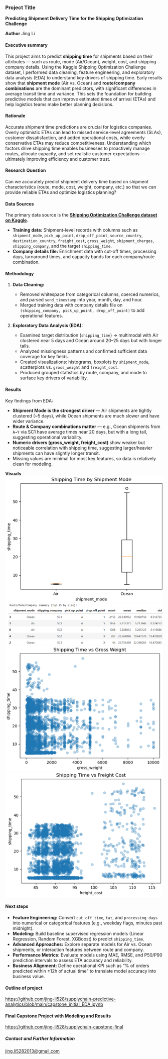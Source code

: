 ### Project Title 
**Predicting Shipment Delivery Time for the Shipping Optimization Challenge**

**Author**
Jing Li

#### Executive summary
This project aims to predict **shipping time** for shipments based on their attributes — such as route, mode (Air/Ocean), weight, cost, and shipping company details. Using the Kaggle Shipping Optimization Challenge dataset, I performed data cleaning, feature engineering, and exploratory data analysis (EDA) to understand key drivers of shipping time. Early results show that **shipment mode** (Air vs. Ocean) and **route/company combinations** are the dominant predictors, with significant differences in average transit time and variance. This sets the foundation for building predictive models that can improve estimated times of arrival (ETAs) and help logistics teams make better planning decisions.

#### Rationale
Accurate shipment time predictions are crucial for logistics companies. Overly optimistic ETAs can lead to missed service-level agreements (SLAs), customer dissatisfaction, and added operational costs, while overly conservative ETAs may reduce competitiveness. Understanding which factors drive shipping time enables businesses to proactively manage routes, allocate capacity, and set realistic customer expectations — ultimately improving efficiency and customer trust.

#### Research Question
Can we accurately predict shipment delivery time based on shipment characteristics (route, mode, cost, weight, company, etc.) so that we can provide reliable ETAs and optimize logistics planning?

#### Data Sources
The primary data source is the **[Shipping Optimization Challenge dataset on Kaggle](https://www.kaggle.com/datasets/salil007/1-shipping-optimization-challenge)**.  
- **Training data:** Shipment-level records with columns such as `shipment_mode`, `pick_up_point`, `drop_off_point`, `source_country`, `destination_country`, `freight_cost`, `gross_weight`, `shipment_charges`, `shipping_company`, and the target `shipping_time`.  
- **Company details file:** Enrichment data with cut-off times, processing days, turnaround times, and capacity bands for each company/route combination.  

#### Methodology
1. **Data Cleaning:**  
   - Removed whitespace from categorical columns, coerced numerics, and parsed `send_timestamp` into year, month, day, and hour.  
   - Merged training data with company details file on `(shipping_company, pick_up_point, drop_off_point)` to add operational features.

2. **Exploratory Data Analysis (EDA):**  
   - Examined target distribution (`shipping_time`) → multimodal with Air clustered near 5 days and Ocean around 20–25 days but with longer tails.  
   - Analyzed missingness patterns and confirmed sufficient data coverage for key fields.  
   - Created visualizations: histograms, boxplots by `shipment_mode`, scatterplots vs. `gross_weight` and `freight_cost`.  
   - Produced grouped statistics by route, company, and mode to surface key drivers of variability.

#### Results
Key findings from EDA:
- **Shipment Mode is the strongest driver** — Air shipments are tightly clustered (~5 days), while Ocean shipments are much slower and have wider variance.  
- **Route & Company combinations matter** — e.g., Ocean shipments from `A→Y` via SC1 have average times near 20 days, but with a long tail, suggesting operational variability.  
- **Numeric drivers (gross_weight, freight_cost)** show weaker but noticeable correlation with shipping time, suggesting larger/heavier shipments can have slightly longer transit.  
- Missing values are minimal for most key features, so data is relatively clean for modeling.

**Visuals** <br>
![Shipping Time by Shipment Mode](ship_mode.png) <br>
![Route and Company combinations](route_company_combination.png) <br>
![Shipping Time vs Gross Weight](shipping_vs_gw.png) <br>
![Shipping Time vs Gross Cost](shipping_vs_gc.png) <br>

#### Next steps
- **Feature Engineering:** Convert `cut_off_time`, `tat`, and `processing_days` into numerical or categorical features (e.g., weekday flags, minutes past midnight).  
- **Modeling:** Build baseline supervised regression models (Linear Regression, Random Forest, XGBoost) to predict `shipping_time`.  
- **Advanced Approaches:** Explore separate models for Air vs. Ocean shipments, or interaction features between route and company.  
- **Performance Metrics:** Evaluate models using MAE, RMSE, and P50/P90 prediction intervals to assess ETA accuracy and reliability.  
- **Business Alignment:** Define operational KPI such as “% of orders predicted within ±12h of actual time” to translate model accuracy into business value.

#### Outline of project
https://github.com/jing-li528/supplychain-predictive-analytics/blob/main/capstone_initial_EDA.ipynb

#### Final Capstone Project with Modeling and Results
https://github.com/jing-li528/supplychain-capstone-final

##### Contact and Further Information
jing.li5282013@gmail.com
